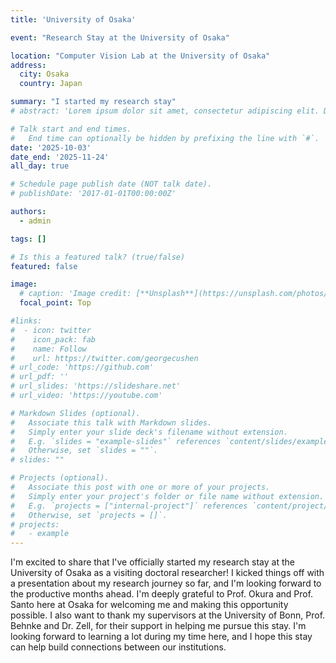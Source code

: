 ```yaml
---
title: 'University of Osaka'

event: "Research Stay at the University of Osaka"

location: "Computer Vision Lab at the University of Osaka"
address:
  city: Osaka
  country: Japan

summary: "I started my research stay"
# abstract: 'Lorem ipsum dolor sit amet, consectetur adipiscing elit. Duis posuere tellusac convallis placerat. Proin tincidunt magna sed ex sollicitudin condimentum. Sed ac faucibus dolor, scelerisque sollicitudin nisi. Cras purus urna, suscipit quis sapien eu, pulvinar tempor diam.'

# Talk start and end times.
#   End time can optionally be hidden by prefixing the line with `#`.
date: '2025-10-03'
date_end: '2025-11-24'
all_day: true

# Schedule page publish date (NOT talk date).
# publishDate: '2017-01-01T00:00:00Z'

authors:
  - admin

tags: []

# Is this a featured talk? (true/false)
featured: false

image:
  # caption: 'Image credit: [**Unsplash**](https://unsplash.com/photos/bzdhc5b3Bxs)'
  focal_point: Top

#links:
#  - icon: twitter
#    icon_pack: fab
#    name: Follow
#    url: https://twitter.com/georgecushen
# url_code: 'https://github.com'
# url_pdf: ''
# url_slides: 'https://slideshare.net'
# url_video: 'https://youtube.com'

# Markdown Slides (optional).
#   Associate this talk with Markdown slides.
#   Simply enter your slide deck's filename without extension.
#   E.g. `slides = "example-slides"` references `content/slides/example-slides.md`.
#   Otherwise, set `slides = ""`.
# slides: ""

# Projects (optional).
#   Associate this post with one or more of your projects.
#   Simply enter your project's folder or file name without extension.
#   E.g. `projects = ["internal-project"]` references `content/project/deep-learning/index.md`.
#   Otherwise, set `projects = []`.
# projects:
#   - example
---
```

I'm excited to share that I've officially started my research stay at the University of Osaka as a visiting doctoral researcher! I kicked things off with a presentation about my research journey so far, and I'm looking forward to the productive months ahead.
I'm deeply grateful to Prof. Okura and Prof. Santo here at Osaka for welcoming me and making this opportunity possible. I also want to thank my supervisors at the University of Bonn, Prof. Behnke and Dr. Zell, for their support in helping me pursue this stay. I'm looking forward to learning a lot during my time here, and I hope this stay can help build connections between our institutions.